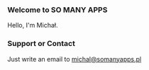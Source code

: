 ### Welcome to SO MANY APPS
Hello, I'm Michał.

### Support or Contact
Just write an email to michal@somanyapps.pl
